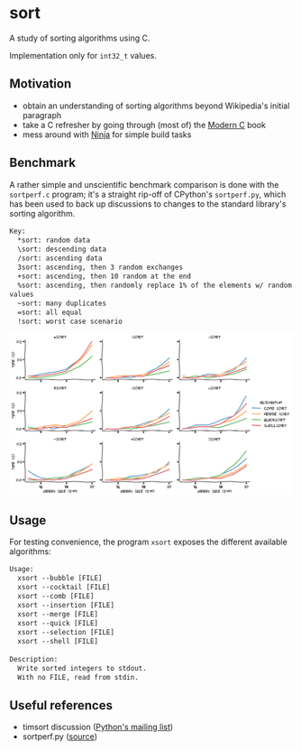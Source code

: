 # sort

A study of sorting algorithms using C.

Implementation only for `int32_t` values.

## Motivation

- obtain an understanding of sorting algorithms beyond Wikipedia's initial paragraph
- take a C refresher by going through (most of) the
  [Modern C](https://modernc.gforge.inria.fr/) book
- mess around with [Ninja](https://ninja-build.org/) for simple build tasks

## Benchmark

A rather simple and unscientific benchmark comparison is done with
the `sortperf.c` program;
it's a straight rip-off of CPython's `sortperf.py`,
which has been used to back up discussions to changes to the
standard library's sorting algorithm.

```text
Key:
  *sort: random data
  \sort: descending data
  /sort: ascending data
  3sort: ascending, then 3 random exchanges
  +sort: ascending, then 10 random at the end
  %sort: ascending, then randomly replace 1% of the elements w/ random values
  ~sort: many duplicates
  =sort: all equal
  !sort: worst case scenario
```

![Sorting algorithms runtime comparison](out.svg)

## Usage

For testing convenience, the program `xsort` exposes the different available algorithms:

```text
Usage:
  xsort --bubble [FILE]
  xsort --cocktail [FILE]
  xsort --comb [FILE]
  xsort --insertion [FILE]
  xsort --merge [FILE]
  xsort --quick [FILE]
  xsort --selection [FILE]
  xsort --shell [FILE]

Description:
  Write sorted integers to stdout.
  With no FILE, read from stdin.
```

## Useful references

- timsort discussion
  ([Python's mailing list](https://mail.python.org/pipermail/python-dev/2002-July/026837.html))
- sortperf.py ([source](https://github.com/python/cpython/blob/master/Lib/test/sortperf.py))

